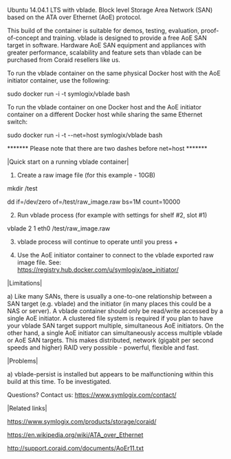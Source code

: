 Ubuntu 14.04.1 LTS with vblade. Block level Storage Area Network (SAN) based on the ATA over Ethernet (AoE) protocol.

This build of the container is suitable for demos, testing, evaluation, proof-of-concept and training. vblade is designed to provide a free AoE SAN target in software. Hardware AoE SAN equipment and appliances with greater performance, scalability and feature sets than vblade can be purchased from Coraid resellers like us.

To run the vblade container on the same physical Docker host with the AoE initiator container, use the following:

sudo docker run -i -t symlogix/vblade bash

To run the vblade container on one Docker host and the AoE initiator container on a different Docker host while sharing the same Ethernet switch:

sudo docker run -i -t --net=host symlogix/vblade bash

******* Please note that there are two dashes before net=host *******


|Quick start on a running vblade container|

1) Create a raw image file (for this example - 10GB)

mkdir /test

dd if=/dev/zero of=/test/raw_image.raw bs=1M count=10000
  
2) Run vblade process (for example with settings for shelf #2, slot #1)

vblade 2 1 eth0 /test/raw_image.raw
      
3) vblade process will continue to operate until you press <CTRL> + <C>

4) Use the AoE initiator container to connect to the vblade exported raw image file. 
See: https://registry.hub.docker.com/u/symlogix/aoe_initiator/


|Limitations|

a) Like many SANs, there is usually a one-to-one relationship between a SAN target (e.g. vblade) and the initiator (in many places this could be a NAS or server). A vblade container should only be read/write accessed by a single AoE initiator. A clustered file system is required if you plan to have your vblade SAN target support multiple, simultaneous AoE initiators. On the other hand, a single AoE initiator can simultaneously access multiple vblade or AoE SAN targets. This makes distributed, network (gigabit per second speeds and higher) RAID very possible - powerful, flexible and fast.


|Problems|

a) vblade-persist is installed but appears to be malfunctioning within this build at this time. To be investigated.


Questions? Contact us: https://www.symlogix.com/contact/


|Related links|

https://www.symlogix.com/products/storage/coraid/

https://en.wikipedia.org/wiki/ATA_over_Ethernet

http://support.coraid.com/documents/AoEr11.txt
